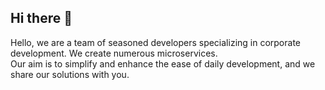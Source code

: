 ## Hi there 👋

Hello, we are a team of seasoned developers specializing in corporate development. We create numerous microservices.  
Our aim is to simplify and enhance the ease of daily development, and we share our solutions with you.
